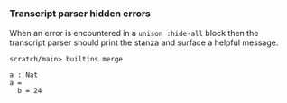 ### Transcript parser hidden errors

When an error is encountered in a `unison :hide-all` block
then the transcript parser should print the stanza
and surface a helpful message.

``` ucm :hide
scratch/main> builtins.merge
```

``` unison :hide-all
a : Nat
a =
  b = 24
```
